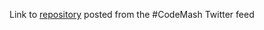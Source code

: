 Link to [repository](https://github.com/peteraritchie/dotNetEvolution/tree/codemash.2.0.1.3) posted from the #CodeMash Twitter feed

